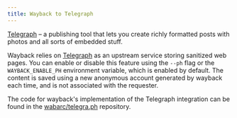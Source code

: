 ```yaml
---
title: Wayback to Telegraph
---
```


[Telegraph](https://telegra.ph/) – a publishing tool that lets you create richly formatted posts with photos and all sorts of embedded stuff.

Wayback relies on [Telegraph](https://telegra.ph/) as an upstream service storing sanitized web pages.
You can enable or disable this feature using the `--ph` flag or the `WAYBACK_ENABLE_PH` environment variable, which is enabled by default.
The content is saved using a new anonymous account generated by wayback each time, and is not associated with the requester.

The code for wayback's implementation of the Telegraph integration can be found in the [wabarc/telegra.ph](https://github.com/wabarc/telegra.ph) repository.
